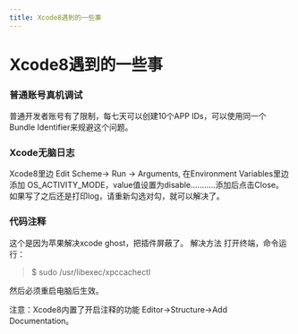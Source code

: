 ```yaml
---
title: Xcode8遇到的一些事
---
```

# Xcode8遇到的一些事
### 普通账号真机调试	
普通开发者账号有了限制，每七天可以创建10个APP IDs，可以使用同一个Bundle Identifier来规避这个问题。
### Xcode无脑日志 
Xcode8里边 Edit Scheme-> Run -> Arguments, 在Environment Variables里边添加
OS_ACTIVITY_MODE，value值设置为disable...........添加后点击Close。
如果写了之后还是打印log，请重新勾选对勾，就可以解决了。
### 代码注释
这个是因为苹果解决xcode ghost，把插件屏蔽了。
解决方法
打开终端，命令运行：
> $ sudo /usr/libexec/xpccachectl

然后必须重启电脑后生效。

注意：Xcode8内置了开启注释的功能 Editor->Structure->Add Documentation。
